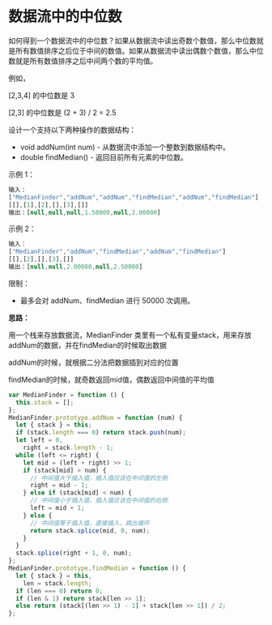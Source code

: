 # 数据流中的中位数

如何得到一个数据流中的中位数？如果从数据流中读出奇数个数值，那么中位数就是所有数值排序之后位于中间的数值。如果从数据流中读出偶数个数值，那么中位数就是所有数值排序之后中间两个数的平均值。

例如，

[2,3,4] 的中位数是 3

[2,3] 的中位数是 (2 + 3) / 2 = 2.5

设计一个支持以下两种操作的数据结构：

- void addNum(int num) - 从数据流中添加一个整数到数据结构中。
- double findMedian() - 返回目前所有元素的中位数。

示例 1：

```js
输入：
["MedianFinder","addNum","addNum","findMedian","addNum","findMedian"]
[[],[1],[2],[],[3],[]]
输出：[null,null,null,1.50000,null,2.00000]
```

示例 2：

```js
输入：
["MedianFinder","addNum","findMedian","addNum","findMedian"]
[[],[2],[],[3],[]]
输出：[null,null,2.00000,null,2.50000]
```

限制：

- 最多会对 addNum、findMedian 进行 50000 次调用。

**思路：**

用一个栈来存放数据流，MedianFinder 类里有一个私有变量stack，用来存放addNum的数据，并在findMedian的时候取出数据

addNum的时候，就根据二分法把数据插到对应的位置

findMedian的时候，就奇数返回mid值，偶数返回中间值的平均值

```ts
var MedianFinder = function () {
  this.stack = [];
};
MedianFinder.prototype.addNum = function (num) {
  let { stack } = this;
  if (stack.length === 0) return stack.push(num);
  let left = 0,
    right = stack.length - 1;
  while (left <= right) {
    let mid = (left + right) >> 1;
    if (stack[mid] > num) {
      // 中间值大于插入值，插入值应该在中间值的左侧
      right = mid - 1;
    } else if (stack[mid] < num) {
      // 中间值小于插入值，插入值应该在中间值的右侧
      left = mid + 1;
    } else {
      // 中间值等于插入值，直接插入，跳出循环
      return stack.splice(mid, 0, num);
    }
  }
  stack.splice(right + 1, 0, num);
};
MedianFinder.prototype.findMedian = function () {
  let { stack } = this,
    len = stack.length;
  if (len === 0) return 0;
  if (len & 1) return stack[len >> 1];
  else return (stack[(len >> 1) - 1] + stack[len >> 1]) / 2;
};
```
